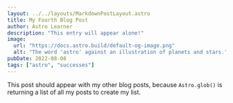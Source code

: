 ```yaml
---
layout: ../../layouts/MarkdownPostLayout.astro
title: My Fourth Blog Post
author: Astro Learner
description: "This entry will appear alone!"
image:
  url: "https://docs.astro.build/default-og-image.png"
  alt: "The word 'astro' against an illustration of planets and stars."
pubDate: 2022-08-08
tags: ["astro", "successes"]
---
```

This post should appear with my other blog posts, because `Astro.glob()` is returning a list of all my posts to create my list.